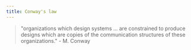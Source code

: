```yaml
---
title: Conway's law
---
```


> "organizations which design systems ... are constrained to produce designs which are copies of the communication structures of these organizations." - M. Conway


